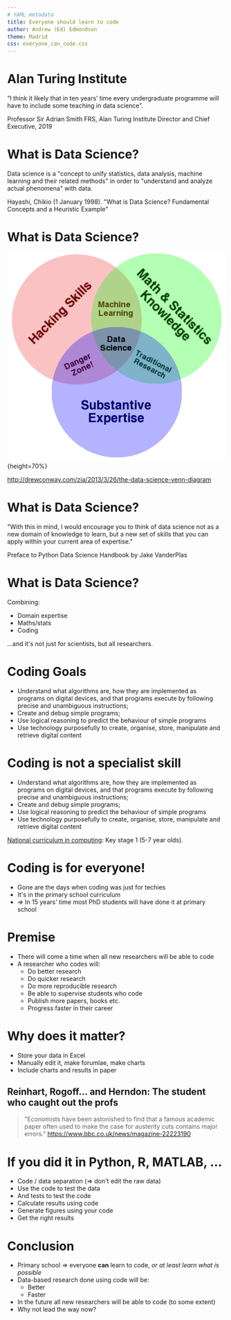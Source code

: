 ```yaml
---
# YAML metadata
title: Everyone should learn to code
author: Andrew (Ed) Edmondson
theme: Madrid
css: everyone_can_code.css
---
```


# Alan Turing Institute

“I think it likely that in ten years’ time every undergraduate programme will
have to include some teaching in data science”.

Professor Sir Adrian Smith FRS, Alan Turing Institute Director and Chief
Executive, 2019

# What is Data Science?

Data science is a "concept to unify statistics, data analysis, machine learning
and their related methods" in order to "understand and analyze actual
phenomena" with data.

Hayashi, Chikio (1 January 1998). "What is Data Science? Fundamental Concepts
and a Heuristic Example"

# What is Data Science?

<!---
The Berkeley people hate this diagram - I think I do too.
Just sayin'.
-->

![](images/Data_Science_VD.png){height=70%}

http://drewconway.com/zia/2013/3/26/the-data-science-venn-diagram

# What is Data Science?

"With this in mind, I would encourage you to think of data science not as a new
domain of knowledge to learn, but a new set of skills that you can apply within
your current area of expertise."

Preface to Python Data Science Handbook by Jake VanderPlas

# What is Data Science?

Combining:

* Domain expertise
* Maths/stats
* Coding

...and it's not just for scientists, but all researchers.

# Coding Goals

* Understand what algorithms are, how they are implemented as programs on
  digital devices, and that programs execute by following precise and
  unambiguous instructions;
* Create and debug simple programs;
* Use logical reasoning to predict the behaviour of simple programs
* Use technology purposefully to create, organise, store, manipulate and
  retrieve digital content

# Coding is not a specialist skill

* Understand what algorithms are, how they are implemented as programs on
  digital devices, and that programs execute by following precise and
  unambiguous instructions;
* Create and debug simple programs;
* Use logical reasoning to predict the behaviour of simple programs
* Use technology purposefully to create, organise, store, manipulate and
  retrieve digital content

[National curriculum in computing](https://www.gov.uk/government/publications/national-curriculum-in-england-computing-programmes-of-study/national-curriculum-in-england-computing-programmes-of-study): Key stage 1 (5-7 year olds).

# Coding is for everyone!

* Gone are the days when coding was just for techies
* It's in the primary school curriculum
* => In 15 years' time most PhD students will have done it at primary school

# Premise

* There will come a time when all new researchers will be able to code
* A researcher who codes will:
  * Do better research
  * Do quicker research
  * Do more reproducible research
  * Be able to supervise students who code
  * Publish more papers, books etc.
  * Progress faster in their career

# Why does it matter?

* Store your data in Excel
* Manually edit it, make forumlae, make charts
* Include charts and results in paper

## Reinhart, Rogoff... and Herndon: The student who caught out the profs
> "Economists have been astonished to find that a famous academic paper often used to make the case for austerity cuts contains major errors."
https://www.bbc.co.uk/news/magazine-22223190

# If you did it in Python, R, MATLAB, ...

* Code / data separation (=> don't edit the raw data)
* Use the code to test the data
* And tests to test the code
* Calculate results using code
* Generate figures using your code
* Get the right results

# Conclusion

* Primary school => everyone **can** learn to code, *or at least learn what is possible*
* Data-based research done using code will be:
  * Better
  * Faster
* In the future all new researchers will be able to code (to some extent)
* Why not lead the way now?
